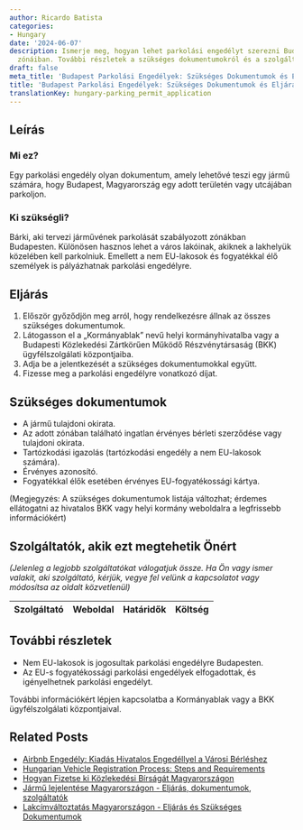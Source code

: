 ```yaml
---
author: Ricardo Batista
categories:
- Hungary
date: '2024-06-07'
description: Ismerje meg, hogyan lehet parkolási engedélyt szerezni Budapest kijelölt
  zónáiban. További részletek a szükséges dokumentumokról és a szolgáltatókról.
draft: false
meta_title: 'Budapest Parkolási Engedélyek: Szükséges Dokumentumok és Eljárás'
title: 'Budapest Parkolási Engedélyek: Szükséges Dokumentumok és Eljárás'
translationKey: hungary-parking_permit_application
---
```



## Leírás
### Mi ez?
Egy parkolási engedély olyan dokumentum, amely lehetővé teszi egy jármű számára, hogy Budapest, Magyarország egy adott területén vagy utcájában parkoljon.

### Ki szükségli?
Bárki, aki tervezi járművének parkolását szabályozott zónákban Budapesten. Különösen hasznos lehet a város lakóinak, akiknek a lakhelyük közelében kell parkolniuk. Emellett a nem EU-lakosok és fogyatékkal élő személyek is pályázhatnak parkolási engedélyre.

## Eljárás

1. Először győződjön meg arról, hogy rendelkezésre állnak az összes szükséges dokumentumok.
2. Látogasson el a „Kormányablak” nevű helyi kormányhivatalba vagy a Budapesti Közlekedési Zártkörűen Működő Részvénytársaság (BKK) ügyfélszolgálati központjaiba.
3. Adja be a jelentkezését a szükséges dokumentumokkal együtt.
4. Fizesse meg a parkolási engedélyre vonatkozó díjat.

## Szükséges dokumentumok

- A jármű tulajdoni okirata.
- Az adott zónában található ingatlan érvényes bérleti szerződése vagy tulajdoni okirata.
- Tartózkodási igazolás (tartózkodási engedély a nem EU-lakosok számára).
- Érvényes azonosító.
- Fogyatékkal élők esetében érvényes EU-fogyatékossági kártya.

(Megjegyzés: A szükséges dokumentumok listája változhat; érdemes ellátogatni az hivatalos BKK vagy helyi kormány weboldalra a legfrissebb információkért)

## Szolgáltatók, akik ezt megtehetik Önért
_(Jelenleg a legjobb szolgáltatókat válogatjuk össze. Ha Ön vagy ismer valakit, aki szolgáltató, kérjük, vegye fel velünk a kapcsolatot vagy módosítsa az oldalt közvetlenül)_

| Szolgáltató     |     Weboldal    |     Határidők    |       Költség     |
| --------------- | --------------- |  :-------------: | :-------------: |

## További részletek

- Nem EU-lakosok is jogosultak parkolási engedélyre Budapesten.
- Az EU-s fogyatékossági parkolási engedélyek elfogadottak, és igényelhetnek parkolási engedélyt.

További információkért lépjen kapcsolatba a Kormányablak vagy a BKK ügyfélszolgálati központjaival.


## Related Posts

- [Airbnb Engedély: Kiadás Hivatalos Engedéllyel a Városi Bérléshez](https://tramitit.com/hu/guides/hungary/airbnb_engedely_igenylese/)
- [Hungarian Vehicle Registration Process: Steps and Requirements](https://tramitit.com/hu/guides/hungary/gepjarmu_forgalomba_helyezese/)
- [Hogyan Fizetse ki Közlekedési Bírságát Magyarországon](https://tramitit.com/hu/guides/hungary/kozlekedesi_birsag_befizetese/)
- [Jármű lejelentése Magyarországon - Eljárás, dokumentumok, szolgáltatók](https://tramitit.com/hu/guides/hungary/gepjarmu_forgalombol_valo_kivonasa/)
- [Lakcímváltoztatás Magyarországon - Eljárás és Szükséges Dokumentumok](https://tramitit.com/hu/guides/hungary/lakohely_bejelentese/)